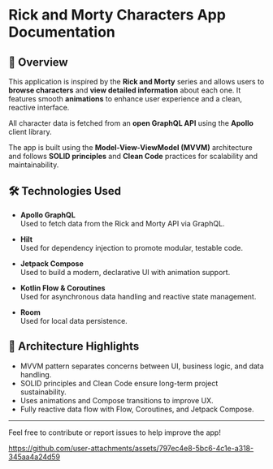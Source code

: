 # Rick and Morty Characters App Documentation

## 📄 Overview
This application is inspired by the **Rick and Morty** series and allows users to **browse characters** and **view detailed information** about each one. It features smooth **animations** to enhance user experience and a clean, reactive interface.

All character data is fetched from an **open GraphQL API** using the **Apollo** client library.

The app is built using the **Model-View-ViewModel (MVVM)** architecture and follows **SOLID principles** and **Clean Code** practices for scalability and maintainability.

## 🛠️ Technologies Used

- **Apollo GraphQL**  
  Used to fetch data from the Rick and Morty API via GraphQL.

- **Hilt**  
  Used for dependency injection to promote modular, testable code.

- **Jetpack Compose**  
  Used to build a modern, declarative UI with animation support.

- **Kotlin Flow & Coroutines**  
  Used for asynchronous data handling and reactive state management.

- **Room**  
  Used for local data persistence.

## 🎯 Architecture Highlights

- MVVM pattern separates concerns between UI, business logic, and data handling.
- SOLID principles and Clean Code ensure long-term project sustainability.
- Uses animations and Compose transitions to improve UX.
- Fully reactive data flow with Flow, Coroutines, and Jetpack Compose.

---

Feel free to contribute or report issues to help improve the app!


https://github.com/user-attachments/assets/797ec4e8-5bc6-4c1e-a318-345aa4a24d59

